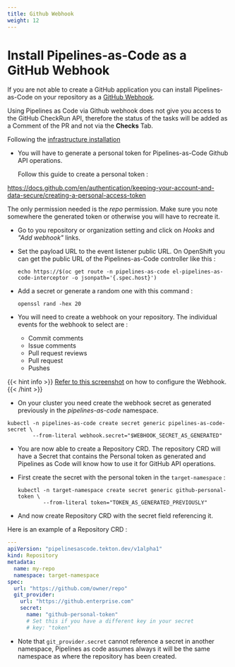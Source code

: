 ```yaml
---
title: Github Webhook
weight: 12
---
```


# Install Pipelines-as-Code as a GitHub Webhook

If you are not able to create a GitHub application you can install Pipelines-as-Code on your repository as a
[GitHub Webhook](https://docs.github.com/en/developers/webhooks-and-events/webhooks/creating-webhooks).

Using Pipelines as Code via Github webhook does not give you access to the GitHub CheckRun API, therefore the status of
the tasks will be added as a Comment of the PR and not via the **Checks** Tab.

Following the [infrastructure installation](install.md#install-pipelines-as-code-infrastructure)

* You will have to generate a personal token for Pipelines-as-Code Github API operations.

  Follow this guide to create a personal token :

<https://docs.github.com/en/authentication/keeping-your-account-and-data-secure/creating-a-personal-access-token>

  The only permission needed is the *repo* permission. Make sure you note somewhere the generated token or otherwise you
  will have to recreate it.

* Go to you repository or organization setting and click on *Hooks* and *"Add webhook"* links.

* Set the payload URL to the event listener public URL. On OpenShift you can get the public URL of the
  Pipelines-as-Code controller like this :

  ```shell
  echo https://$(oc get route -n pipelines-as-code el-pipelines-as-code-interceptor -o jsonpath='{.spec.host}')
  ```

* Add a secret or generate a random one with this command  :

  ```shell
  openssl rand -hex 20
  ```

* You will need to create a webhook on your repository. The individual events for the webhook to select are :
  * Commit comments
  * Issue comments
  * Pull request reviews
  * Pull request
  * Pushes

{{< hint info >}}
[Refer to this screenshot](/images/pac-direct-webhook-create.png) on how to configure the Webhook.
{{< /hint >}}

* On your cluster you need create the webhook secret as generated previously in the *pipelines-as-code* namespace.

```shell
kubectl -n pipelines-as-code create secret generic pipelines-as-code-secret \
        --from-literal webhook.secret="$WEBHOOK_SECRET_AS_GENERATED"
```

* You are now able to create a Repository CRD. The repository CRD will have a
  Secret that contains the Personal token as generated and Pipelines as Code
  will know how to use it for GitHub API operations.

* First create the secret with the personal token in the `target-namespace` :

  ```shell
  kubectl -n target-namespace create secret generic github-personal-token \
          --from-literal token="TOKEN_AS_GENERATED_PREVIOUSLY"
  ```

* And now create Repository CRD with the secret field referencing it.

Here is an example of a Repository CRD :

```yaml
---
apiVersion: "pipelinesascode.tekton.dev/v1alpha1"
kind: Repository
metadata:
  name: my-repo
  namespace: target-namespace
spec:
  url: "https://github.com/owner/repo"
  git_provider:
    url: "https://github.enterprise.com"
    secret:
      name: "github-personal-token"
      # Set this if you have a different key in your secret
      # key: "token"
```

* Note that `git_provider.secret` cannot reference a secret in another
  namespace, Pipelines as code assumes always it will be the same namespace as
  where the repository has been created.
